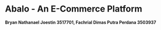 # Abalo - An E-Commerce Platform

**Bryan Nathanael Joestin 3517701, Fachrial Dimas Putra Perdana 3503937**
